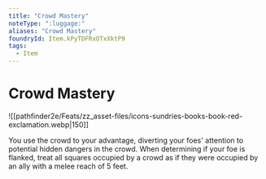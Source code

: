```yaml
---
title: "Crowd Mastery"
noteType: ":luggage:"
aliases: "Crowd Mastery"
foundryId: Item.kPyTDFRxOTxXktP9
tags:
  - Item
---
```


# Crowd Mastery
![[pathfinder2e/Feats/zz_asset-files/icons-sundries-books-book-red-exclamation.webp|150]]

You use the crowd to your advantage, diverting your foes' attention to potential hidden dangers in the crowd. When determining if your foe is flanked, treat all squares occupied by a crowd as if they were occupied by an ally with a melee reach of 5 feet.
